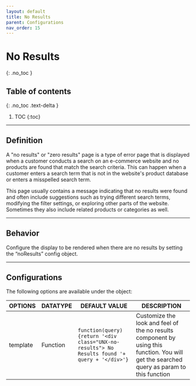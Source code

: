 ```yaml
---
layout: default
title: No Results
parent: Configurations
nav_order: 15
---
```


# No Results
{: .no_toc }

## Table of contents
{: .no_toc .text-delta }

1. TOC
{:toc}

---
## Definition

A "no results" or "zero results" page is a type of error page that is displayed when a customer conducts a search on an e-commerce website and no products are found that match the search criteria. This can happen when a customer enters a search term that is not in the website's product database or enters a misspelled search term.

This page usually contains a message indicating that no results were found and often include suggestions such as trying different search terms, modifying the filter settings, or exploring other parts of the website. Sometimes they also include related products or categories as well.

---

## Behavior

Configure the display to be rendered when there are no results by setting the “noResults” config object.

---

## Configurations

The following options are available under the object:  


| OPTIONS | DATATYPE | DEFAULT VALUE | DESCRIPTION |
|----------|----------|----------|----------|
| template | Function | `function(query){return '<div class="UNX-no-results"> No Results found '+ query + '</div>'}` | Customize the look and feel of the no results component by using this function. You will get the searched query as param to this function |